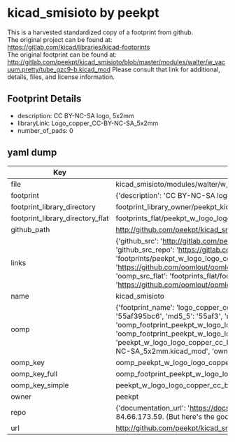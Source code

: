 # kicad_smisioto by peekpt  
This is a harvested standardized copy of a footprint from github.  
The original project can be found at:  
https://gitlab.com/kicad/libraries/kicad-footprints  
The original footprint can be found at:
http://gitlab.com/peekpt/kicad_smisioto/blob/master/modules/walter/w_vacuum.pretty/tube_gzc9-b.kicad_mod
Please consult that link for additional, details, files, and license information.  
## Footprint Details
* description: CC BY-NC-SA logo, 5x2mm  
* libraryLink: Logo_copper_CC-BY-NC-SA_5x2mm  
* number_of_pads: 0  
## yaml dump  
| Key | Value |  
| --- | --- |  
| file | kicad_smisioto/modules/walter/w_logo.pretty/Logo_copper_CC-BY-NC-SA_5x2mm.kicad_mod |  
| footprint | {'description': 'CC BY-NC-SA logo, 5x2mm', 'libraryLink': 'Logo_copper_CC-BY-NC-SA_5x2mm', 'number_of_pads': 0} |  
| footprint_library_directory | footprint_library_owner/peekpt_kicad_smisioto |  
| footprint_library_directory_flat | footprints_flat/peekpt_w_logo_logo_copper_cc_by_nc_sa_5x2mm/working |  
| github_path | http://github.com/peekpt/kicad_smisioto/blob/master/modules/walter/w_logo.pretty/Logo_copper_CC-BY-NC-SA_5x2mm.kicad_mod |  
| links | {'github_src': 'http://gitlab.com/peekpt/kicad_smisioto/blob/master/modules/walter/w_vacuum.pretty/tube_gzc9-b.kicad_mod', 'github_src_repo': 'https://gitlab.com/kicad/libraries/kicad-footprints', 'oomp_bot': 'footprints/peekpt_w_logo_logo_copper_cc_by_nc_sa_5x2mm/working', 'oomp_bot_github': 'https://github.com/oomlout/oomlout_oomp_footprint_bot/tree/main/footprints/peekpt_w_logo_logo_copper_cc_by_nc_sa_5x2mm/working', 'oomp_src_flat': 'footprints_flat/footprints_flat/peekpt_w_logo_logo_copper_cc_by_nc_sa_5x2mm/working', 'oomp_src_flat_github': 'https://github.com/oomlout/oomlout_oomp_footprint_src/tree/main/footprints_flat/peekpt_w_logo_logo_copper_cc_by_nc_sa_5x2mm/working'} |  
| name | kicad_smisioto |  
| oomp | {'footprint_name': 'logo_copper_cc_by_nc_sa_5x2mm', 'library_name': 'w_logo', 'md5': '55af395bc6354fd688e9d3f79c2a4cdb', 'md5_10': '55af395bc6', 'md5_5': '55af3', 'md5_6': '55af39', 'oomp_key': 'oomp_peekpt_w_logo_logo_copper_cc_by_nc_sa_5x2mm', 'oomp_key_extra': 'oomp_footprint_peekpt_w_logo_logo_copper_cc_by_nc_sa_5x2mm', 'oomp_key_full': 'oomp_footprint_peekpt_w_logo_logo_copper_cc_by_nc_sa_5x2mm_55af39', 'oomp_key_simple': 'peekpt_w_logo_logo_copper_cc_by_nc_sa_5x2mm', 'original_filename': 'kicad_smisioto/modules/walter/w_logo.pretty/Logo_copper_CC-BY-NC-SA_5x2mm.kicad_mod', 'owner_name': 'peekpt'} |  
| oomp_key | oomp_peekpt_w_logo_logo_copper_cc_by_nc_sa_5x2mm |  
| oomp_key_full | oomp_footprint_peekpt_w_logo_logo_copper_cc_by_nc_sa_5x2mm |  
| oomp_key_simple | peekpt_w_logo_logo_copper_cc_by_nc_sa_5x2mm |  
| owner | peekpt |  
| repo | {'documentation_url': 'https://docs.github.com/rest/overview/resources-in-the-rest-api#rate-limiting', 'message': "API rate limit exceeded for 84.66.173.59. (But here's the good news: Authenticated requests get a higher rate limit. Check out the documentation for more details.)"} |  
| url | http://github.com/peekpt/kicad_smisioto |  


